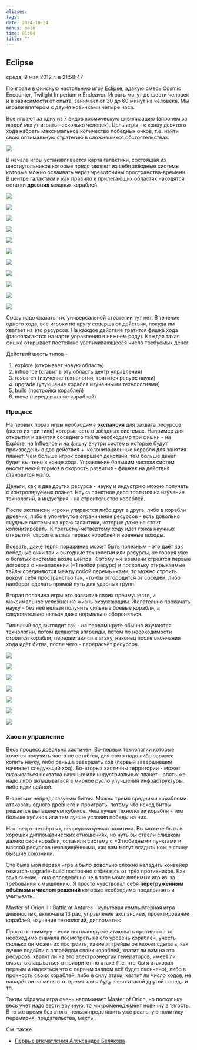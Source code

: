 ```yaml
---
aliases: 
tags: 
date: 2024-10-24
menus: main
time: 01:04
title: ""
---
```

## Eclipse
среда, 9 мая 2012 г. в 21:58:47

Поиграли в финскую настольную игру Eclipse, эдакую смесь Cosmic Encounter, Twilight Imperium и Endeavor. Играть могут до шести человек и в зависимости от опыта, занимает от 30 до 60 минут на человека. Мы играли впятером с двумя новичками четыре часа.

Все играют за одну из 7 видов космическую цивилизацию (впрочем за людей могут играть несколько человек). Цель игры - к концу девятого хода набрать максимальное количество победных очков, т.е. найти свою оптимальную стратегию в сложившихся обстоятельствах. 

![](../img/pic958906_md.jpg)

В начале игры устанавливается карта галактики, состоящая из шестиугольников которые представляют из себя звёздные системы которые можно осваивать через чревоточины пространства-времени. В центре галактики и как правило к прилегающих областях находятся остатки **древних** мощных кораблей.


![](../img/orion+hegemony.jpg)

![](../img/descendants.jpg)

![](../img/mechanema.jpg)

![](../img/hydran.jpg)

![](../img/pic980140.jpg)

![](../img/terran.jpg)

![](../img/terran+republic.jpg)

![](../img/terran+alliance.jpg)

![](../img/terran+fedaration.jpg)

![](../img/1043088.jpg)

![](../img/1043087.jpg)

Сразу надо сказать что универсальной стратегии тут нет. В течение одного хода, все игроки по кругу совершают действия, покуда им хватает на это ресурсов. На каждое действие тратится фишка хода (располагаются на карте управления в нижнем ряду). Каждая такая фишка открывает постоянно увеличивающееся число требуемых денег.

Действий шесть типов - 

1. explore (открывает новую область)
2. influence (ставит в эту область центр управления)
3. research (изучение технологии, тратится ресурс науки)
4. upgrade (улучшение корабля изученными технологиями)
5. build (постройка кораблей)
6. move (передвижение кораблей)

### Процесс

На первых порах игры необходима **экспансия** для захвата ресурсов (всего их три типа) которые есть в звёздных системах. Например для открытия и занятия соседнего тайла необходимо три фишки - на Explore, на Influence и на фишку внутри системы которые будут произведены в два действия +  колонизационные корабли для занятия планет. Чем больше игрок совершает действий, тем больше денег будет вычтено в конце хода. Управление большим числом систем вносит некий тормоз в скорость развития - фишкек на действия становится мало.

Деньги, как и два других ресурса - науку и индустрию можно получать с контролируемых планет. Наука понятное дело тратится на изучение технологий, а индустрия - на строительство кораблей. 

После экспансии игроки упираются либо друг в друга, либо в корабли древних, либо в упомянутое ограничение ресурсов - есть довольно скудные системы на краю галактики, которые даже не стоит колонизировать. К третьему-четвёртому ходу идёт гонка научных открытий, строительства первых кораблей и военные походы.

Воевать, даже терпя поражение может быть полезным - это даёт как победные очки так и выгодные технологии или ресурсы, не говоря уже о богатых системах возле центра. К этому же времени строятся первые договора о ненападении (+1 любой ресурс) и поскольку открываемые тайлы соединяются между собой перемычками, то можно строить вокруг себя пространство так, что-бы отгородится от соседей, либо наоборот сделать прямой путь для ударных групп.

Вторая половина игры это развитие своих преимуществ, и максимальное усложнение жизнь окружающим. Желательно прокачать науку - без неё нельзя получить сильные боевые корабли, а следовательно нельзя даже нормально обороняться.

Типичный ход выглядит так - на первом круге обычно изучаются технологии, потом делаются апгрейды, потом по необходимости строятся корабли, передвигаются в атаку, наконец после окончания хода идёт битва, после чего - перерасчёт ресурсов.

![](../img/2012-05-09+22.40.27.jpg)

![](../img/944312.jpg)

![](../img/2012-05-09+23.39.47.jpg)

![](../img/944311.jpg)

![](../img/944309.jpg)

![](../img/pic987596_lg.jpg)

![](../img/pic952897_lg.jpg)

### Хаос и управление

Весь процесс довольно хаотичен. Во-первых технологии которые хочется получить часто не остаётся, для этого надо либо заранее копить науку, либо раньше завершать ход (первый завершивший начинает следующий ход). Во-вторых хаотичны территории - может сказываться нехватка научных или индустриальных планет - опять же надо либо вкладываться в мирное русло улучшения инфраструктуры, либо идти войной. 

В-третьих непредсказуемы битвы. Можно тремя средними кораблями атаковать одного древнего и проиграть, потому что исход битвы решается выпадением кубиков. Чем лучше технологии корабля - тем больше кубиков или тем лучше условия победы на них.

Наконец в-четвёртых, непредсказуемая политика. Вы можете быть в хороших дипломатических отношениях, но чуть вы отвели слишком далеко свои корабли, оставили систему с +3 победными пунктами и массой ресурсов незащищёнными, как вам могут всадить нож в спину бывшие союзники.

Это была моя первая игра и было довольно сложно наладить конвейер research-upgrade-build постоянно отбиваясь от трёх противников. Как заключение - она определённо не в топе моих любимых игр из-за требований к мышлению. Я просто чувствовал себя **перегруженным объёмом и числом решений** которые необходимо предпринять и учитывать.. 

Master of Orion II : Battle at Antares - культовая компьютерная игра девяностых, включала 13 рас, управление экспансией, проектирование кораблей, изучение технологий, дипломатию

Просто к примеру - если вы планируете атаковать противника то необходимо сначала посмотреть на его уровень кораблей, учесть сколько он может их построить, какие апгрейды он может сделать, как лучше подойти с апгрейдом своих кораблей, хватит ли вам на это ресурсов, хватит ли на это электроэнергии генераторов, имеет ли смысл вкладываться в приоритет по атаке (т.е. что-бы я атаковал первым и надеяться что с первым залпом всё будет окончено), либо в прочность своих кораблей, либо в силу атаки, хватит ли число ходов, не нападёт ли на меня в то время как я буду занят атакой другой сосед.. и тп.

Таким образом игра очень напоминает Master of Orion, но поскольку весь учёт надо вести вручную, то микроменеджмент новичку в тягость. В то же время без этого, нельзя представить уже реальную политику - перемирия, предательства, месть..

См. также

- [Первые впечатления Александра Белякова](http://boardgameblog.ru/2012/03/19/%D0%BF%D0%B5%D1%80%D0%B2%D1%8B%D0%B5-%D0%B2%D0%BF%D0%B5%D1%87%D0%B0%D1%82%D0%BB%D0%B5%D0%BD%D0%B8%D1%8F-eclipse/)